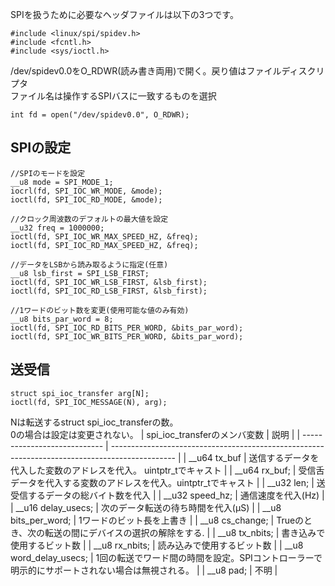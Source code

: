SPIを扱うために必要なヘッダファイルは以下の3つです。
```
#include <linux/spi/spidev.h>
#include <fcntl.h>
#include <sys/ioctl.h>
```
/dev/spidev0.0をO_RDWR(読み書き両用)で開く。戻り値はファイルディスクリプタ\
ファイル名は操作するSPIバスに一致するものを選択
```
int fd = open("/dev/spidev0.0", O_RDWR);
```
## SPIの設定
```
//SPIのモードを設定
__u8 mode = SPI_MODE_1;
iocrl(fd, SPI_IOC_WR_MODE, &mode);
ioctl(fd, SPI_IOC_RD_MODE, &mode);

//クロック周波数のデフォルトの最大値を設定
__u32 freq = 1000000;
ioctl(fd, SPI_IOC_WR_MAX_SPEED_HZ, &freq);
ioctl(fd, SPI_IOC_RD_MAX_SPEED_HZ, &freq);

//データをLSBから読み取るように指定(任意)
__u8 lsb_first = SPI_LSB_FIRST;
ioctl(fd, SPI_IOC_WR_LSB_FIRST, &lsb_first);
ioctl(fd, SPI_IOC_RD_LSB_FIRST, &lsb_first);

//1ワードのビット数を変更(使用可能な値のみ有効)
__u8 bits_par_word = 8;
ioctl(fd, SPI_IOC_RD_BITS_PER_WORD, &bits_par_word);
ioctl(fd, SPI_IOC_WR_BITS_PER_WORD, &bits_par_word);
```
## 送受信
```
struct spi_ioc_transfer arg[N];
ioctl(fd, SPI_IOC_MESSAGE(N), arg);
```
Nは転送するstruct spi_ioc_transferの数。\
0の場合は設定は変更されない。
| spi_ioc_transferのメンバ変数 | 説明                                                                                           |
| ---------------------------- | ---------------------------------------------------------------------------------------------- |
| __u64 tx_buf                 | 送信するデータを代入した変数のアドレスを代入。 uintptr_tでキャスト                    |
| __u64 rx_buf;                | 受信舌データを代入する変数のアドレスを代入。uintptr_tでキャスト                      |
| __u32 len;                   | 送受信するデータの総バイト数を代入                                                             |
| __u32 speed_hz;              | 通信速度を代入(Hz)                                                                             |
| __u16 delay_usecs;           | 次のデータ転送の待ち時間を代入(μS)                                                             |
| __u8 bits_per_word;          | 1ワードのビット長を上書き                                                                      |
| __u8 cs_change;              | Trueのとき、次の転送の間にデバイスの選択の解除をする.                                          |
| __u8 tx_nbits;               | 書き込みで使用するビット数                                                                     |
| __u8 rx_nbits;               | 読み込みで使用するビット数                                                                     |
| __u8 word_delay_usecs;       | 1回の転送でワード間の時間を設定。SPIコントローラーで明示的にサポートされない場合は無視される。 |
| __u8 pad;                    | 不明                                                                                           |
